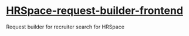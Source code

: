 # [HRSpace-request-builder-frontend](https://hrspace-request-builder.github.io/hrspace-request-builder-frontend/)
Request builder for recruiter search for HRSpace
